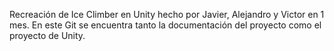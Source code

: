 Recreación de Ice Climber en Unity hecho por Javier, Alejandro y Victor en 1 mes.
En este Git se encuentra tanto la documentación del proyecto como el proyecto de Unity.
